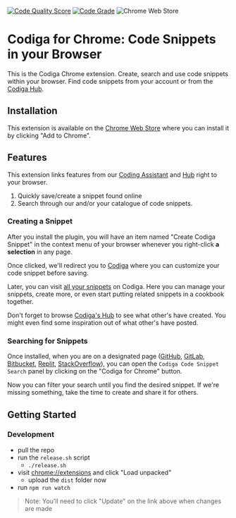 [![Code Quality Score](https://api.codiga.io/project/30142/score/svg)](https://app.codiga.io/hub/project/30142/chrome-extension)
[![Code Grade](https://api.codiga.io/project/30142/status/svg)](https://app.codiga.io/hub/project/30142/chrome-extension)
![Chrome Web Store](https://img.shields.io/chrome-web-store/users/dbkhkhonmelajjempmoadocgneoadjge)

# Codiga for Chrome: Code Snippets in your Browser

This is the Codiga Chrome extension. Create, search and use code snippets within your browser. Find code snippets from your account or from the [Codiga Hub](https://app.codiga.io/hub).

## Installation

This extension is available on the [Chrome Web Store](https://chrome.google.com/webstore/detail/codiga/dbkhkhonmelajjempmoadocgneoadjge) where you can install it by clicking "Add to Chrome".

## Features

This extension links features from our [Coding Assistant](https://www.codiga.io/coding-assistant/) and [Hub](https://app.codiga.io/hub) right to your browser.

1. Quickly save/create a snippet found online
2. Search through our and/or your catalogue of code snippets.

### Creating a Snippet

After you install the plugin, you will have an item named "Create Codiga Snippet" in the context menu of your browser whenever you right-click **a selection** in any page.

Once clicked, we'll redirect you to [Codiga](https://app.codiga.io/assistant/snippet/create) where you can customize your code snippet before saving.

Later, you can visit [all your snippets](https://app.codiga.io/assistant/snippet/list) on Codiga. Here you can manage your snippets, create more, or even start putting related snippets in a cookbook together.

Don't forget to browse [Codiga's Hub](https://app.codiga.io/hub) to see what other's have created. You might even find some inspiration out of what other's have posted.

### Searching for Snippets

Once installed, when you are on a designated page ([GitHub](https://github.com), [GitLab](https://gitlab.com), [Bitbucket](https://bitbucket.org), [Replit](https://replit.com), [StackOverflow](https://stackoverflow.com)), you can open the `Codiga Code Snippet Search` panel by clicking on the "Codiga for Chrome" button.

Now you can filter your search until you find the desired snippet. If we're missing something, take the time to create and share it for others.

## Getting Started

### Development

- pull the repo
- run the `release.sh` script
  - `./release.sh`
- visit [chrome://extensions](chrome://extensions) and click "Load unpacked"
  - upload the `dist` folder now
- run `npm run watch`

> Note: You'll need to click "Update" on the link above when changes are made
